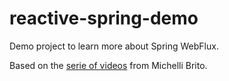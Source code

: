 # reactive-spring-demo
Demo project to learn more about Spring WebFlux.

Based on the [serie of videos](https://www.youtube.com/playlist?list=PL8iIphQOyG-CyD9uuRTMiqxEut5QAKHga) from Michelli Brito.
